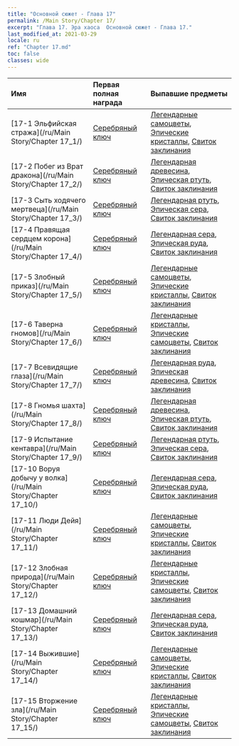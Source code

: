 ```yaml
---
title: "Основной сюжет - Глава 17"
permalink: /Main Story/Chapter 17/
excerpt: "Глава 17. Эра хаоса  Основной сюжет - Глава 17."
last_modified_at: 2021-03-29
locale: ru
ref: "Chapter 17.md"
toc: false
classes: wide
---
```


  | Имя |  Первая полная награда | Выпавшие предметы |
  |:------------|:------------|:------------| 
  | [17-1 Эльфийская стража](/ru/Main Story/Chapter 17_1/) | [Серебряный ключ](/ru/Items/con_693/) | [Легендарные самоцветы](/ru/Items/mat_58/), [Эпические кристаллы](/ru/Items/mat_52/), [Свиток заклинания](/ru/Items/con_694/) |
  | [17-2 Побег из Врат дракона](/ru/Main Story/Chapter 17_2/) | [Серебряный ключ](/ru/Items/con_693/) | [Легендарная древесина](/ru/Items/mat_55/), [Эпическая ртуть](/ru/Items/mat_49/), [Свиток заклинания](/ru/Items/con_694/) |
  | [17-3 Сыть ходячего мертвеца](/ru/Main Story/Chapter 17_3/) | [Серебряный ключ](/ru/Items/con_693/) | [Легендарная ртуть](/ru/Items/mat_56/), [Эпическая сера](/ru/Items/mat_50/), [Свиток заклинания](/ru/Items/con_694/) |
  | [17-4 Правящая сердцем корона](/ru/Main Story/Chapter 17_4/) | [Серебряный ключ](/ru/Items/con_693/) | [Легендарная сера](/ru/Items/mat_57/), [Эпическая руда](/ru/Items/mat_47/), [Свиток заклинания](/ru/Items/con_694/) |
  | [17-5 Злобный приказ](/ru/Main Story/Chapter 17_5/) | [Серебряный ключ](/ru/Items/con_693/) | [Легендарные самоцветы](/ru/Items/mat_58/), [Эпические кристаллы](/ru/Items/mat_52/), [Свиток заклинания](/ru/Items/con_694/) |
  | [17-6 Таверна гномов](/ru/Main Story/Chapter 17_6/) | [Серебряный ключ](/ru/Items/con_693/) | [Легендарные кристаллы](/ru/Items/mat_59/), [Эпические самоцветы](/ru/Items/mat_51/), [Свиток заклинания](/ru/Items/con_694/) |
  | [17-7 Всевидящие глаза](/ru/Main Story/Chapter 17_7/) | [Серебряный ключ](/ru/Items/con_693/) | [Легендарная руда](/ru/Items/mat_54/), [Эпическая древесина](/ru/Items/mat_48/), [Свиток заклинания](/ru/Items/con_694/) |
  | [17-8 Гномья шахта](/ru/Main Story/Chapter 17_8/) | [Серебряный ключ](/ru/Items/con_693/) | [Легендарная древесина](/ru/Items/mat_55/), [Эпическая ртуть](/ru/Items/mat_49/), [Свиток заклинания](/ru/Items/con_694/) |
  | [17-9 Испытание кентавра](/ru/Main Story/Chapter 17_9/) | [Серебряный ключ](/ru/Items/con_693/) | [Легендарная ртуть](/ru/Items/mat_56/), [Эпическая сера](/ru/Items/mat_50/), [Свиток заклинания](/ru/Items/con_694/) |
  | [17-10 Воруя добычу у волка](/ru/Main Story/Chapter 17_10/) | [Серебряный ключ](/ru/Items/con_693/) | [Легендарная сера](/ru/Items/mat_57/), [Эпическая руда](/ru/Items/mat_47/), [Свиток заклинания](/ru/Items/con_694/) |
  | [17-11 Люди Дейя](/ru/Main Story/Chapter 17_11/) | [Серебряный ключ](/ru/Items/con_693/) | [Легендарные самоцветы](/ru/Items/mat_58/), [Эпические кристаллы](/ru/Items/mat_52/), [Свиток заклинания](/ru/Items/con_694/) |
  | [17-12 Злобная природа](/ru/Main Story/Chapter 17_12/) | [Серебряный ключ](/ru/Items/con_693/) | [Легендарные кристаллы](/ru/Items/mat_59/), [Эпические самоцветы](/ru/Items/mat_51/), [Свиток заклинания](/ru/Items/con_694/) |
  | [17-13 Домашний кошмар](/ru/Main Story/Chapter 17_13/) | [Серебряный ключ](/ru/Items/con_693/) | [Легендарная сера](/ru/Items/mat_57/), [Эпическая руда](/ru/Items/mat_47/), [Свиток заклинания](/ru/Items/con_694/) |
  | [17-14 Выжившие](/ru/Main Story/Chapter 17_14/) | [Серебряный ключ](/ru/Items/con_693/) | [Легендарные самоцветы](/ru/Items/mat_58/), [Эпические кристаллы](/ru/Items/mat_52/), [Свиток заклинания](/ru/Items/con_694/) |
  | [17-15 Вторжение зла](/ru/Main Story/Chapter 17_15/) | [Серебряный ключ](/ru/Items/con_693/) | [Легендарные кристаллы](/ru/Items/mat_59/), [Эпические самоцветы](/ru/Items/mat_51/), [Свиток заклинания](/ru/Items/con_694/) |
